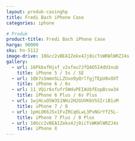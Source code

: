 ```yaml
---
layout: produk-casinghp
title: Fredi Bach iPhone Case
categories: iphone

# Produk
product-title: Fredi Bach iPhone Case
harga: 90000
sku: hn-5112
image-drive: 10Gcc2vBEA1Zekx4Jj0icTsWKWlWRZJ4s
gallery:
  - url: 16PkbxfHjxf_v2xfou7JfQ4O5I4dU1nub
    title: iPhone 5 / 5s / SE
  - url: 1Qk7sSmmnSLLZUvo9yQrlfgjTEpU8vOXT
    title: iPhone 6 / 6s
  - url: 11_VQir6sfufr5WduPEIAUbfEopBcvw34
    title: iPhone 6 Plus / 6s Plus
  - url: 1wjHcuOSW351NHz2H2GUVK6VSSIriB1vM
    title: iPhone 7 / 8
  - url: 1pmLOK6JSx1FvZRCq6LwL3PxNGrYf25L-
    title: iPhone 7 Plus / 8 Plus
  - url: 10Gcc2vBEA1Zekx4Jj0icTsWKWlWRZJ4s
    title: iPhone X
---
```

